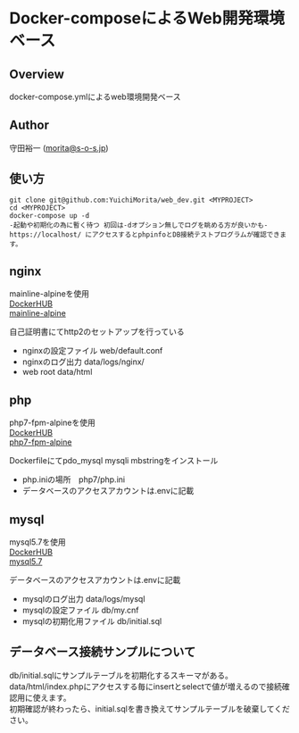 # Docker-composeによるWeb開発環境ベース

## Overview

docker-compose.ymlによるweb環境開発ベース

## Author

守田裕一 (morita@s-o-s.jp)

## 使い方

    git clone git@github.com:YuichiMorita/web_dev.git <MYPROJECT>  
    cd <MYPROJECT>  
    docker-compose up -d  
    -起動や初期化の為に暫く待つ 初回は-dオプション無しでログを眺める方が良いかも-  
    https://localhost/ にアクセスするとphpinfoとDB接続テストプログラムが確認できます。  

## nginx
mainline-alpineを使用  
[DockerHUB](https://hub.docker.com/_/nginx/)  
[mainline-alpine](https://github.com/nginxinc/docker-nginx/blob/f8fad321cf58d5cbcafa3d9fa15314b8a77b5e65/mainline/alpine/Dockerfile)  

自己証明書にてhttp2のセットアップを行っている

* nginxの設定ファイル web/default.conf
* nginxのログ出力     data/logs/nginx/
* web root  data/html


## php
php7-fpm-alpineを使用  
[DockerHUB](https://hub.docker.com/_/php/)  
[php7-fpm-alpine](https://github.com/docker-library/php/blob/fd8e15250a0c7667b161c34a25f7916b01f72367/7.2/alpine3.6/fpm/Dockerfile)  

Dockerfileにてpdo_mysql mysqli mbstringをインストール

* php.iniの場所　php7/php.ini
* データベースのアクセスアカウントは.envに記載

## mysql
mysql5.7を使用  
[DockerHUB](https://hub.docker.com/_/mysql/)  
[mysql5.7](https://github.com/docker-library/mysql/blob/607b2a65aa76adf495730b9f7e6f28f146a9f95f/5.7/Dockerfile)  

データベースのアクセスアカウントは.envに記載

* mysqlのログ出力 data/logs/mysql
* mysqlの設定ファイル db/my.cnf
* mysqlの初期化用ファイル db/initial.sql


## データベース接続サンプルについて
db/initial.sqlにサンプルテーブルを初期化するスキーマがある。  
data/html/index.phpにアクセスする毎にinsertとselectで値が増えるので接続確認用に使えます。  
初期確認が終わったら、initial.sqlを書き換えてサンプルテーブルを破棄してください。  


